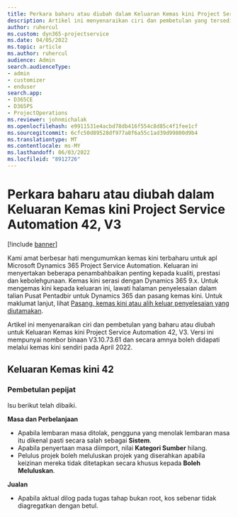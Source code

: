 ```yaml
---
title: Perkara baharu atau diubah dalam Keluaran Kemas kini Project Service Automation 42, V3
description: Artikel ini menyenaraikan ciri dan pembetulan yang tersedia dalam Keluaran Kemas kini Microsoft Dynamics 365 Project Service Automation 42, V3.
author: ruhercul
ms.custom: dyn365-projectservice
ms.date: 04/05/2022
ms.topic: article
ms.author: ruhercul
audience: Admin
search.audienceType:
- admin
- customizer
- enduser
search.app:
- D365CE
- D365PS
- ProjectOperations
ms.reviewer: johnmichalak
ms.openlocfilehash: e9911531e4acbd78db416f554c8d85c4f1fee1cf
ms.sourcegitcommit: 6cfc50d89528df977a8f6a55c1ad39d99800d9b4
ms.translationtype: MT
ms.contentlocale: ms-MY
ms.lasthandoff: 06/03/2022
ms.locfileid: "8912726"
---
```

# <a name="whats-new-or-changed-in-project-service-automation-update-release-42-v3"></a>Perkara baharu atau diubah dalam Keluaran Kemas kini Project Service Automation 42, V3

[!include [banner](../includes/psa-now-project-operations.md)]

Kami amat berbesar hati mengumumkan kemas kini terbaharu untuk apl Microsoft Dynamics 365 Project Service Automation. Keluaran ini menyertakan beberapa penambahbaikan penting kepada kualiti, prestasi dan kebolehgunaan. Kemas kini serasi dengan Dynamics 365 9.x. Untuk mengemas kini kepada keluaran ini, lawati halaman penyelesaian dalam talian Pusat Pentadbir untuk Dynamics 365 dan pasang kemas kini. Untuk maklumat lanjut, lihat [Pasang, kemas kini atau alih keluar penyelesaian yang diutamakan](/power-platform/admin/install-remove-preferred-solution).

Artikel ini menyenaraikan ciri dan pembetulan yang baharu atau diubah untuk Keluaran Kemas kini Project Service Automation 42, V3. Versi ini mempunyai nombor binaan V3.10.73.61 dan secara amnya boleh didapati melalui kemas kini sendiri pada April 2022.

## <a name="update-release-42"></a>Keluaran Kemas kini 42

### <a name="bug-fixes"></a>Pembetulan pepijat

Isu berikut telah dibaiki.

**Masa dan Perbelanjaan**

- Apabila lembaran masa ditolak, pengguna yang menolak lembaran masa itu dikenal pasti secara salah sebagai **Sistem**.
- Apabila penyertaan masa diimport, nilai **Kategori Sumber** hilang.
- Pelulus projek boleh meluluskan projek yang diserahkan apabila keizinan mereka tidak ditetapkan secara khusus kepada **Boleh Meluluskan**.

**Jualan**

- Apabila aktual dilog pada tugas tahap bukan root, kos sebenar tidak diagregatkan dengan betul.
